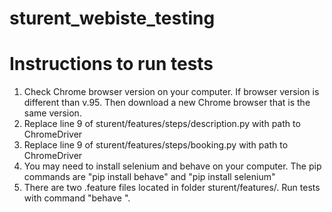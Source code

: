 # sturent_webiste_testing

# Instructions to run tests

1) Check Chrome browser version on your computer. If browser version is different than v.95. Then download a new Chrome browser that is the same version.
2) Replace line 9 of sturent/features/steps/description.py with path to ChromeDriver
3) Replace line 9 of sturent/features/steps/booking.py with path to ChromeDriver
4) You may need to install selenium and behave on your computer. 
The pip commands are "pip install behave" and "pip install selenium"
5) There are two .feature files located in folder sturent/features/. Run tests with command "behave <relative path to feature file>".

